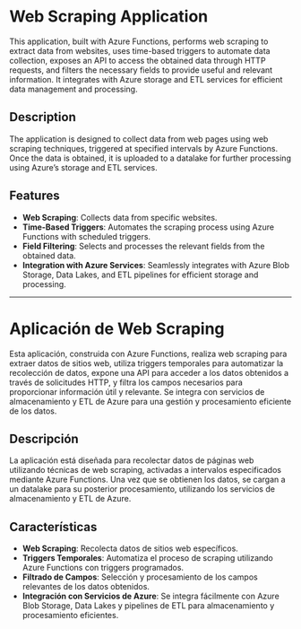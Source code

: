 # Web Scraping Application

This application, built with Azure Functions, performs web scraping to extract data from websites, uses time-based triggers to automate data collection, exposes an API to access the obtained data through HTTP requests, and filters the necessary fields to provide useful and relevant information. It integrates with Azure storage and ETL services for efficient data management and processing.

## Description

The application is designed to collect data from web pages using web scraping techniques, triggered at specified intervals by Azure Functions. Once the data is obtained, it is uploaded to a datalake for further processing using Azure’s storage and ETL services.

## Features

- **Web Scraping**: Collects data from specific websites.
- **Time-Based Triggers**: Automates the scraping process using Azure Functions with scheduled triggers.
- **Field Filtering**: Selects and processes the relevant fields from the obtained data.
- **Integration with Azure Services**: Seamlessly integrates with Azure Blob Storage, Data Lakes, and ETL pipelines for efficient storage and processing.

---

# Aplicación de Web Scraping

Esta aplicación, construida con Azure Functions, realiza web scraping para extraer datos de sitios web, utiliza triggers temporales para automatizar la recolección de datos, expone una API para acceder a los datos obtenidos a través de solicitudes HTTP, y filtra los campos necesarios para proporcionar información útil y relevante. Se integra con servicios de almacenamiento y ETL de Azure para una gestión y procesamiento eficiente de los datos.

## Descripción

La aplicación está diseñada para recolectar datos de páginas web utilizando técnicas de web scraping, activadas a intervalos especificados mediante Azure Functions. Una vez que se obtienen los datos, se cargan a un datalake para su posterior procesamiento, utilizando los servicios de almacenamiento y ETL de Azure.

## Características

- **Web Scraping**: Recolecta datos de sitios web específicos.
- **Triggers Temporales**: Automatiza el proceso de scraping utilizando Azure Functions con triggers programados.
- **Filtrado de Campos**: Selección y procesamiento de los campos relevantes de los datos obtenidos.
- **Integración con Servicios de Azure**: Se integra fácilmente con Azure Blob Storage, Data Lakes y pipelines de ETL para almacenamiento y procesamiento eficientes.
